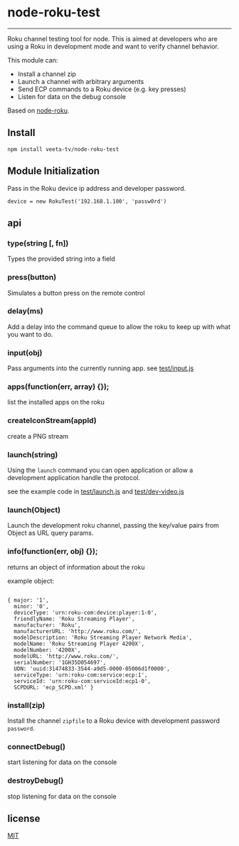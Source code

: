 # node-roku-test
---

Roku channel testing tool for node.  This is aimed at developers who are using a Roku in development mode and want to verify channel behavior.  

This module can:

* Install a channel zip
* Launch a channel with arbitrary arguments
* Send ECP commands to a Roku device (e.g. key presses)
* Listen for data on the debug console


Based on [node-roku](https://github.com/TheThingSystem/node-roku).



## Install

`npm install veeta-tv/node-roku-test`


## Module Initialization

Pass in the Roku device ip address and developer password.

`device = new RokuTest('192.168.1.100', 'passw0rd')`

## api

### type(string [, fn])

Types the provided string into a field

### press(button)

Simulates a button press on the remote control

### delay(ms)

Add a delay into the command queue to allow the roku to keep up with what you want to do.

### input(obj)

Pass arguments into the currently running app. see [test/input.js](https://github.com/tmpvar/node-roku/blob/master/test/input.js)

### apps(function(err, array) {});

list the installed apps on the roku

### createIconStream(appId)

create a PNG stream

### launch(string)

Using the `launch` command you can open application or allow a development application handle the protocol.

see the example code in [test/launch.js](https://github.com/tmpvar/node-roku/blob/master/test/launch.js) and [test/dev-video.js](https://github.com/tmpvar/node-roku/blob/master/test/dev-video.js)

### launch(Object)

Launch the development roku channel, passing the key/value pairs from Object as URL query params.


### info(function(err, obj) {});

returns an object of information about the roku

example object:

```

{ major: '1',
  minor: '0',
  deviceType: 'urn:roku-com:device:player:1-0',
  friendlyName: 'Roku Streaming Player',
  manufacturer: 'Roku',
  manufacturerURL: 'http://www.roku.com/',
  modelDescription: 'Roku Streaming Player Network Media',
  modelName: 'Roku Streaming Player 4200X',
  modelNumber: '4200X',
  modelURL: 'http://www.roku.com/',
  serialNumber: '1GH35D054697',
  UDN: 'uuid:31474833-3544-a9d5-0000-05006d1f0000',
  serviceType: 'urn:roku-com:service:ecp:1',
  serviceId: 'urn:roku-com:serviceId:ecp1-0',
  SCPDURL: 'ecp_SCPD.xml' }

```

### install(zip)

Install the channel `zipfile` to a Roku device with development password `password`.

### connectDebug()

start listening for data on the console

### destroyDebug()

stop listening for data on the console


## license

[MIT](http://tmpvar.mit-license.org)
